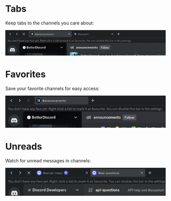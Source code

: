 # Tabs
Keep tabs to the channels you care about:

![Tabs](./tabs.gif)

# Favorites
Save your favorite channels for easy access:

![Favorites](./favorites.gif)

# Unreads
Watch for unread messages in channels:

![Unreads](./unreads.gif)